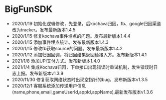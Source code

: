 # BigFunSDK
* 2020/1/19 初始化逻辑修改，先登录，后kochava归因，fb、google归因渠道改为tracker。发布最新版本1.4.5
* 2020/1/15 修复kochava事件埋点的问题。发布最新版本1.4.4
* 2020/1/15 添加事件埋点统计。发布最新版本1.4.3
* 2020/1/15 修改fb获取source的问题。发布最新版本1.4.2
* 2020/1/12 添加归因回调，将归因结果返回给接入方。发布新版本1.4.1
* 2021/1/8  添加UPI支付方式。发布新版本1.4.0
* 2021/1/4   集成Kochava归因，下单接口出现错误时重试机制，发生错误时日志上报。发布新版本v1.3.9
* 2020/11/30 修复获取网络状态时出现空指针的bug，发布新版本v1.3.5
* 2020/12/1  客服系统添加传递用户信息(name,phone,email,gameUserId,appId,appName),最新发布版本v1.3.6
